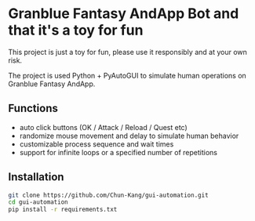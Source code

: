 # Granblue Fantasy AndApp Bot and that it's a toy for fun

This project is just a toy for fun, please use it responsibly and at your own risk.

The project is used Python + PyAutoGUI to simulate human operations on Granblue Fantasy AndApp.

## Functions
- auto click buttons (OK / Attack / Reload / Quest etc)
- randomize mouse movement and delay to simulate human behavior
- customizable process sequence and wait times
- support for infinite loops or a specified number of repetitions

## Installation
```bash
git clone https://github.com/Chun-Kang/gui-automation.git
cd gui-automation
pip install -r requirements.txt
